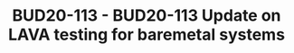 ---
categories:
- bud20
description: One of important goals of Linaro LITE team is to ensure continuous integration
  and validation for the projects it works with. This session covers recent work on
  improving test coverage for Zephyr and OpenAMP projects, using Linaro's popular
  LAVA testing platform.
image:
  featured: 'true'
  path: https://static.linaro.org/connect/bud20/images/BUD20-113.png
session_id: BUD20-113
session_speakers:
- speaker_bio: Paul is a member of Linaro LITE team, who specializes in networking
    and application frameworks.
  speaker_company: Linaro
  speaker_image: http://avatars.sched.co/e/a3/3634524/avatar.jpg.320x320px.jpg?857
  speaker_name: Paul Sokolovsky
  speaker_position: IoT Engineer
  speaker_role: attendee, speaker
session_track: IoT and Embedded
tag: session
tags: IoT and Embedded
title: BUD20-113 - BUD20-113 Update on LAVA testing for baremetal systems
---